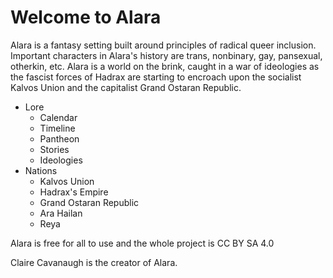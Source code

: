 # Welcome to Alara

Alara is a fantasy setting built around principles of radical queer inclusion. Important characters in Alara's history are trans, nonbinary, gay, pansexual, otherkin, etc. Alara is a world on the brink, caught in a war of ideologies as the fascist forces of Hadrax are starting to encroach upon the socialist Kalvos Union and the capitalist Grand Ostaran Republic.

* Lore
  * Calendar
  * Timeline
  * Pantheon
  * Stories
  * Ideologies
* Nations
  * Kalvos Union
  * Hadrax's Empire
  * Grand Ostaran Republic
  * Ara Hailan
  * Reya

Alara is free for all to use and the whole project is CC BY SA 4.0

Claire Cavanaugh is the creator of Alara.
